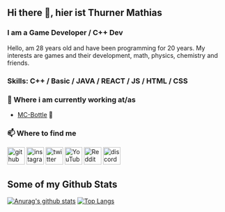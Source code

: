 ## Hi there 👋, hier ist Thurner Mathias
### I am a Game Developer / C++ Dev

<p align='left'>Hello,
am 28 years old and have been programming for 20 years.
My interests are games and their development, math, physics, chemistry and friends.</p>

### Skills: C++ / Basic / JAVA / REACT / JS / HTML / CSS

### 💼 Where i am currently working at/as
- [MC-Bottle](https://github.com/DJPlaya/MC-Bottle) 💼 

### 📫 Where to find me
[<img src='https://cdn.jsdelivr.net/npm/simple-icons@3.0.1/icons/github.svg' alt='github' height='40'>](https://github.com/mathh40)  [<img src='https://cdn.jsdelivr.net/npm/simple-icons@3.0.1/icons/instagram.svg' alt='instagram' height='40'>](https://www.instagram.com/mathh401/)  [<img src='https://cdn.jsdelivr.net/npm/simple-icons@3.0.1/icons/twitter.svg' alt='twitter' height='40'>](https://twitter.com/mathh40)  [<img src='https://cdn.jsdelivr.net/npm/simple-icons@3.0.1/icons/youtube.svg' alt='YouTube' height='40'>](https://www.youtube.com/channel/mathh40)  [<img src='https://cdn.jsdelivr.net/npm/simple-icons@3.0.1/icons/reddit.svg' alt='Reddit' height='40'>](https://www.reddit.com/user/mathh40)  [<img src='https://cdn.jsdelivr.net/npm/simple-icons@3.0.1/icons/discord.svg' alt='discord' height='40'>](https://discord.gg/nZDUUJ2)

## Some of my Github Stats
[![Anurag's github stats](https://github-readme-stats.vercel.app/api?username=mathh40&show_icons=true&theme=tokyonight?count_private=true)](https://github.com/anuraghazra/github-readme-stats)
[![Top Langs](https://github-readme-stats.vercel.app/api/top-langs/?username=mathh40&layout=compact)](https://github.com/mathh40/github-readme-stats)
